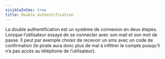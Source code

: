 ```yaml
---
visibleInCms: true
title: Double authentification
---
```

<!--StartFragment-->

La double authentification est un système de connexion en deux étapes. Lorsque l’utilisateur essaye de se connecter avec son mail et son mot de passe. Il peut par exemple choisir de recevoir un sms avec un code de confirmation (le pirate aura donc plus de mal à infiltrer le compte puisqu’il n’a pas accès au téléphone de l’utilisateur).

<!--EndFragment-->